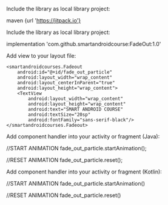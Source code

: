 Include the library as local library project:

maven {url 'https://jitpack.io'}



Include the library as local library project:

implementation 'com.github.smartandroidcourse:FadeOut:1.0'



Add view to your layout file:

<!-- ... -->

    <smartandroidcourses.Fadeout
        android:id="@+id/fade_out_particle"
        android:layout_width="wrap_content"
        android:layout_centerInParent="true"
        android:layout_height="wrap_content">
        <TextView
            android:layout_width="wrap_content"
            android:layout_height="wrap_content"
            android:text="SMART ANDROID COURSE"
            android:textSize="20sp"
            android:fontFamily="sans-serif-black"/>
    </smartandroidcourses.Fadeout>

<!-- ... -->



Add component handler into your activity or fragment (Java):

//START ANIMATION
fade_out_particle.startAnimation();

//RESET ANIMATION
fade_out_particle.reset();



Add component handler into your activity or fragment (Kotlin):

//START ANIMATION
fade_out_particle.startAnimation()

//RESET ANIMATION
fade_out_particle.reset()



